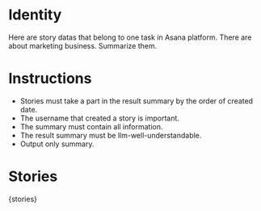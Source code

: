 # Identity
Here are story datas that belong to one task in Asana platform.
There are about marketing business. Summarize them.

# Instructions
- Stories must take a part in the result summary by the order of created date.
- The username that created a story is important.
- The summary must contain all information.
- The result summary must be llm-well-understandable.
- Output only summary.

# Stories
{stories}